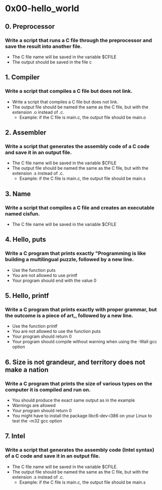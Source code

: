 # 0x00-hello_world

## 0. Preprocessor
### Write a script that runs a C file through the preprocessor and save the result into another file.
* The C file name will be saved in the variable $CFILE
* The output should be saved in the file c

## 1. Compiler
### Write a script that compiles a C file but does not link.
* Write a script that compiles a C file but does not link.
* The output file should be named the same as the C file, but with the extension .o instead of .c.
	* Example: if the C file is main.c, the output file should be main.o

## 2. Assembler
### Write a script that generates the assembly code of a C code and save it in an output file.
* The C file name will be saved in the variable $CFILE
* The output file should be named the same as the C file, but with the extension .s instead of .c.
	* Example: if the C file is main.c, the output file should be main.s

## 3. Name
### Write a script that compiles a C file and creates an executable named cisfun.
* The C file name will be saved in the variable $CFILE

## 4. Hello, puts
### Write a C program that prints exactly "Programming is like building a multilingual puzzle, followed by a new line.
* Use the function puts
* You are not allowed to use printf
* Your program should end with the value 0

## 5. Hello, printf
### Write a C program that prints exactly with proper grammar, but the outcome is a piece of art,, followed by a new line.
* Use the function printf
* You are not allowed to use the function puts
* Your program should return 0
* Your program should compile without warning when using the -Wall gcc option

## 6. Size is not grandeur, and territory does not make a nation
### Write a C program that prints the size of various types on the computer it is compiled and run on.
* You should produce the exact same output as in the example
* Warnings are allowed
* Your program should return 0
* You might have to install the package libc6-dev-i386 on your Linux to test the -m32 gcc option

## 7. Intel
### Write a script that generates the assembly code (Intel syntax) of a C code and save it in an output file.
* The C file name will be saved in the variable $CFILE.
* The output file should be named the same as the C file, but with the extension .s instead of .c.
	* Example: if the C file is main.c, the output file should be main.s
